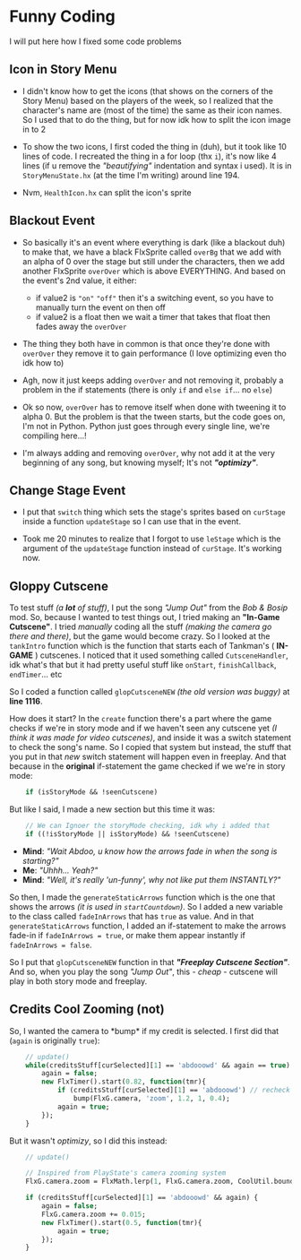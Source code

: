 # Funny Coding
I will put here how I fixed some code problems

## Icon in Story Menu
- I didn't know how to get the icons (that shows on the corners of the Story Menu) 
 based on the players of the week, so I realized that the character's name are (most of the time)
 the same as their icon names. So I used that to do the thing, but for now idk how to split 
 the icon image in to 2

- To show the two icons, I first coded the thing in (duh), but it took like 10 lines of code.
I recreated the thing in a for loop (thx `i`), it's now like 4 lines (if u remove the *"beautifying"*
indentation and syntax i used). It is in `StoryMenuState.hx` (at the time I'm writing) around
line 194.

- Nvm, `HealthIcon.hx` can split the icon's sprite

## Blackout Event
- So basically it's an event where everything is dark (like a blackout duh) to make that,
we have a black FlxSprite called `overBg` that we add with an alpha of 0 over the stage 
but still under the characters, then we add another FlxSprite `overOver` which is above 
EVERYTHING. And based on the event's 2nd value, it either:
    - if value2 is `"on"` `"off"` then it's a switching event, so you have to manually
    turn the event on then off
    - if value2 is a float then we wait a timer that takes that float then fades away 
    the `overOver`
- The thing they both have in common is that once they're done with `overOver` they remove it
to gain performance (I love optimizing even tho idk how to)

- Agh, now it just keeps adding `overOver` and not removing it, probably
a problem in the if statements (there is only `if` and `else if`... no `else`)

- Ok so now, `overOver` has to remove itself when done with tweening it to alpha 0.
But the problem is that the tween starts, but the code goes on, I'm not in Python.
Python just goes through every single line, we're compiling here...!

- I'm always adding and removing `overOver`, why not add it at the very beginning
of any song, but knowing myself; It's not ***"optimizy"***.

## Change Stage Event
- I put that `switch` thing which sets the stage's sprites based on `curStage` inside 
a function `updateStage` so I can use that in the event.

- Took me 20 minutes to realize that I forgot to use `leStage` which is the argument of
the `updateStage` function instead of `curStage`. It's working now.

## Gloppy Cutscene
To test stuff *(a __**lot**__ of stuff)*, I put the song *"Jump Out"* from the *Bob & Bosip* mod.
So, because I wanted to test things out, I tried making an **"In-Game Cutscene"**.
I tried *manually* coding all the stuff *(making the camera go there and there)*, but the game 
would become crazy. So I looked at the `tankIntro` function which is the function
that starts each of Tankman's ( **IN-GAME** ) cutscenes. I noticed that it used something called
`CutsceneHandler`, idk what's that but it had pretty useful stuff like `onStart`, `finishCallback`,
`endTimer`... etc

So I coded a function called `glopCutsceneNEW` *(the old version was buggy)* at __line 1116__.

How does it start? In the `create` function there's a part where the game checks if we're in
story mode and if we haven't seen any cutscene yet *(I think it was made for video cutscenes)*,
and inside it was a switch statement to check the song's name.
So I copied that system but instead, the stuff that you put in that *new* switch statement
will happen even in freeplay. And that because in the **original** if-statement the game
checked if we we're in story mode:
```haxe
    if (isStoryMode && !seenCutscene)
``` 
But like I said, I made a new section but this time it was:
```haxe
    // We can Ignoer the storyMode checking, idk why i added that
    if ((!isStoryMode || isStoryMode) && !seenCutscene)
```

- **__Mind__**: *"Wait Abdoo, u know how the arrows fade in when the song is starting?"*
- **__Me__**: *"Uhhh... Yeah?"*
- **__Mind__**: *"Well, it's really 'un-funny', why not like put them INSTANTLY?"*

So then, I made the `generateStaticArrows` function which is the one that shows the arrows
*(it is used in `startCountdown`)*. So I added a new variable to the class called `fadeInArrows` 
that has `true` as value. And in that `generateStaticArrows` function, I added an if-statement
to make the arrows fade-in if `fadeInArrows = true`, or make them appear instantly if
`fadeInArrows = false`.

So I put that `glopCutsceneNEW` function in that ***"Freeplay Cutscene Section"***.
And so, when you play the song *"Jump Out"*, this - *cheap* - cutscene will play in both
story mode and freeplay.

## Credits Cool Zooming (not)
So, I wanted  the camera to \*bump\* if my credit is selected.
I first did that (`again` is originally `true`):
```haxe
    // update()
    while(creditsStuff[curSelected][1] == 'abdooowd' && again == true) {
		again = false;
		new FlxTimer().start(0.82, function(tmr){
			if (creditsStuff[curSelected][1] == 'abdooowd') // recheck so it doesnt bump for smn else
				bump(FlxG.camera, 'zoom', 1.2, 1, 0.4);
			again = true;
		});
	}
``` 
But it wasn't *optimizy*, so I did this instead:
```haxe
    // update()

    // Inspired from PlayState's camera zooming system
    FlxG.camera.zoom = FlxMath.lerp(1, FlxG.camera.zoom, CoolUtil.boundTo(1 - (elapsed * 3.125), 0, 1));

	if (creditsStuff[curSelected][1] == 'abdooowd' && again) {
		again = false;
		FlxG.camera.zoom += 0.015;
		new FlxTimer().start(0.5, function(tmr){
			again = true;
		});
	}
```

